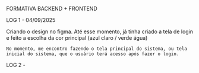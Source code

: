 FORMATIVA BACKEND + FRONTEND

LOG 1 - 04/09/2025

Criando o design no figma.
    Até esse momento, já tinha criado a tela de login e feito a escolha da cor principal (azul claro / verde água)

    No momento, me encontro fazendo o tela principal do sistema, ou tela inicial do sistema, que o usuário terá acesso após fazer o login.

LOG 2 -
